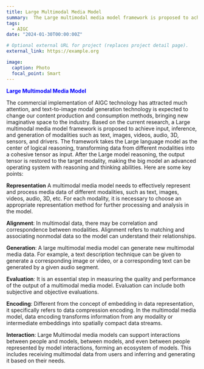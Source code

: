```yaml
---
title: Large Multimodal Media Model
summary:  The Large multimodal media model framework is proposed to achieve input, inference, and generation of modalities such as text, images, videos, audio, 3D, sensors, and drivers.
tags:
  - AIGC
date: "2024-01-30T00:00:00Z"

# Optional external URL for project (replaces project detail page).
external_link: https://example.org

image:
  caption: Photo
  focal_point: Smart
---
```


<font color=blue>**Large Multimodal Media Model**</font>

The commercial implementation of AIGC technology has attracted much attention, and text-to-image modal generation technology is expected to change our content production and consumption methods, bringing new imaginative space to the industry. Based on the current research, a Large multimodal media model framework is proposed to achieve input, inference, and generation of modalities such as text, images, videos, audio, 3D, sensors, and drivers. The framework takes the Large language model as the center of logical reasoning, transforming data from different modalities into a cohesive tensor as input. After the Large model reasoning, the output tensor is restored to the target modality, making the big model an advanced operating system with reasoning and thinking abilities. 
Here are some key points:

**Representation** A multimodal media model needs to effectively represent and process media data of different modalities, such as text, images, videos, audio, 3D, etc. For each modality, it is necessary to choose an appropriate representation method for further processing and analysis in the model.

**Alignment**: In multimodal data, there may be correlation and correspondence between modalities. Alignment refers to matching and associating nonmodal data so the model can understand their relationships.

**Generation**: A large multimodal media model can generate new multimodal media data. For example, a text description technique can be given to generate a corresponding image or video, or a corresponding text can be generated by a given audio segment.

**Evaluation**: It is an essential step in measuring the quality and performance of the output of a multimodal media model. Evaluation can include both subjective and objective evaluations.

**Encoding**: Different from the concept of embedding in data representation, it specifically refers to data compression encoding. In the multimodal media model, data encoding transforms information from any modality or intermediate embeddings into spatially compact data streams.

**Interaction**: Large Multimodal media models can support interactions between people and models, between models, and even between people represented by model interactions, forming an ecosystem of models. This includes receiving multimodal data from users and inferring and generating it based on their needs.
